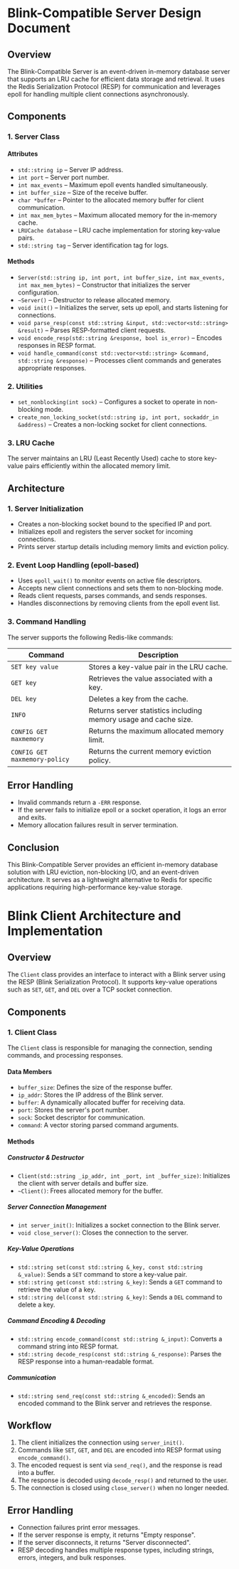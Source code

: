 # Blink-Compatible Server Design Document

## Overview
The Blink-Compatible Server is an event-driven in-memory database server that supports an LRU cache for efficient data storage and retrieval. It uses the Redis Serialization Protocol (RESP) for communication and leverages epoll for handling multiple client connections asynchronously.

## Components

### 1. **Server Class**
#### **Attributes**
- `std::string ip` – Server IP address.
- `int port` – Server port number.
- `int max_events` – Maximum epoll events handled simultaneously.
- `int buffer_size` – Size of the receive buffer.
- `char *buffer` – Pointer to the allocated memory buffer for client communication.
- `int max_mem_bytes` – Maximum allocated memory for the in-memory cache.
- `LRUCache database` – LRU cache implementation for storing key-value pairs.
- `std::string tag` – Server identification tag for logs.

#### **Methods**
- `Server(std::string ip, int port, int buffer_size, int max_events, int max_mem_bytes)` – Constructor that initializes the server configuration.
- `~Server()` – Destructor to release allocated memory.
- `void init()` – Initializes the server, sets up epoll, and starts listening for connections.
- `void parse_resp(const std::string &input, std::vector<std::string> &result)` – Parses RESP-formatted client requests.
- `void encode_resp(std::string &response, bool is_error)` – Encodes responses in RESP format.
- `void handle_command(const std::vector<std::string> &command, std::string &response)` – Processes client commands and generates appropriate responses.

### 2. **Utilities**
- `set_nonblocking(int sock)` – Configures a socket to operate in non-blocking mode.
- `create_non_locking_socket(std::string ip, int port, sockaddr_in &address)` – Creates a non-locking socket for client connections.

### 3. **LRU Cache**
The server maintains an LRU (Least Recently Used) cache to store key-value pairs efficiently within the allocated memory limit.

## Architecture

### **1. Server Initialization**
- Creates a non-blocking socket bound to the specified IP and port.
- Initializes epoll and registers the server socket for incoming connections.
- Prints server startup details including memory limits and eviction policy.

### **2. Event Loop Handling (epoll-based)**
- Uses `epoll_wait()` to monitor events on active file descriptors.
- Accepts new client connections and sets them to non-blocking mode.
- Reads client requests, parses commands, and sends responses.
- Handles disconnections by removing clients from the epoll event list.

### **3. Command Handling**
The server supports the following Redis-like commands:

| Command  | Description |
|----------|-------------|
| `SET key value` | Stores a key-value pair in the LRU cache. |
| `GET key` | Retrieves the value associated with a key. |
| `DEL key` | Deletes a key from the cache. |
| `INFO` | Returns server statistics including memory usage and cache size. |
| `CONFIG GET maxmemory` | Returns the maximum allocated memory limit. |
| `CONFIG GET maxmemory-policy` | Returns the current memory eviction policy. |

## Error Handling
- Invalid commands return a `-ERR` response.
- If the server fails to initialize epoll or a socket operation, it logs an error and exits.
- Memory allocation failures result in server termination.

## Conclusion
This Blink-Compatible Server provides an efficient in-memory database solution with LRU eviction, non-blocking I/O, and an event-driven architecture. It serves as a lightweight alternative to Redis for specific applications requiring high-performance key-value storage.


# Blink Client Architecture and Implementation

## Overview
The `Client` class provides an interface to interact with a Blink server using the RESP (Blink Serialization Protocol). It supports key-value operations such as `SET`, `GET`, and `DEL` over a TCP socket connection.

## Components
### 1. **Client Class**
The `Client` class is responsible for managing the connection, sending commands, and processing responses.

#### **Data Members**
- `buffer_size`: Defines the size of the response buffer.
- `ip_addr`: Stores the IP address of the Blink server.
- `buffer`: A dynamically allocated buffer for receiving data.
- `port`: Stores the server's port number.
- `sock`: Socket descriptor for communication.
- `command`: A vector storing parsed command arguments.

#### **Methods**
##### **Constructor & Destructor**
- `Client(std::string _ip_addr, int _port, int _buffer_size)`: Initializes the client with server details and buffer size.
- `~Client()`: Frees allocated memory for the buffer.

##### **Server Connection Management**
- `int server_init()`: Initializes a socket connection to the Blink server.
- `void close_server()`: Closes the connection to the server.

##### **Key-Value Operations**
- `std::string set(const std::string &_key, const std::string &_value)`: Sends a `SET` command to store a key-value pair.
- `std::string get(const std::string &_key)`: Sends a `GET` command to retrieve the value of a key.
- `std::string del(const std::string &_key)`: Sends a `DEL` command to delete a key.

##### **Command Encoding & Decoding**
- `std::string encode_command(const std::string &_input)`: Converts a command string into RESP format.
- `std::string decode_resp(const std::string &_response)`: Parses the RESP response into a human-readable format.

##### **Communication**
- `std::string send_req(const std::string &_encoded)`: Sends an encoded command to the Blink server and retrieves the response.

## **Workflow**
1. The client initializes the connection using `server_init()`.
2. Commands like `SET`, `GET`, and `DEL` are encoded into RESP format using `encode_command()`.
3. The encoded request is sent via `send_req()`, and the response is read into a buffer.
4. The response is decoded using `decode_resp()` and returned to the user.
5. The connection is closed using `close_server()` when no longer needed.

## **Error Handling**
- Connection failures print error messages.
- If the server response is empty, it returns "Empty response".
- If the server disconnects, it returns "Server disconnected".
- RESP decoding handles multiple response types, including strings, errors, integers, and bulk responses.

